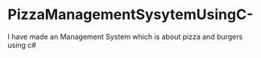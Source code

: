 # PizzaManagementSysytemUsingC-
I have made an Management System which is about pizza and burgers using c#
